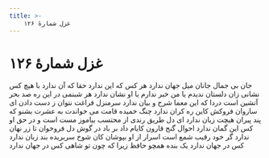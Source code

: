 ```yaml
---
title: >-
    غزل شمارهٔ ۱۲۶
---
```

# غزل شمارهٔ ۱۲۶

جان بی جمال جانان میل جهان ندارد
هر کس که این ندارد حقا که آن ندارد
با هیچ کس نشانی زان دلستان ندیدم
یا من خبر ندارم یا او نشان ندارد
هر شبنمی در این ره صد بحر آتشین است
دردا که این معما شرح و بیان ندارد
سرمنزل فراغت نتوان ز دست دادن
ای ساروان فروکش کاین ره کران ندارد
چنگ خمیده قامت می خواندت به عشرت
بشنو که پند پیران هیچت زیان ندارد
ای دل طریق رندی از محتسب بیاموز
مست است و در حق او کس این گمان ندارد
احوال گنج قارون کایام داد بر باد
در گوش دل فروخوان تا زر نهان ندارد
گر خود رقیب شمع است اسرار از او بپوشان
کان شوخ سربریده بند زبان ندارد
کس در جهان ندارد یک بنده همچو حافظ
زیرا که چون تو شاهی کس در جهان ندارد

